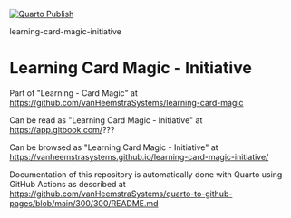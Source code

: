 [![Quarto Publish](https://github.com/vanHeemstraSystems/learning-card-magic-initiative/actions/workflows/publish.yml/badge.svg)](https://github.com/vanHeemstraSystems/learning-card-magic-initiative/actions/workflows/publish.yml)

learning-card-magic-initiative
# Learning Card Magic - Initiative

Part of "Learning - Card Magic" at https://github.com/vanHeemstraSystems/learning-card-magic

Can be read as "Learning Card Magic - Initiative" at https://app.gitbook.com/???

Can be browsed as "Learning Card Magic - Initiative" at https://vanheemstrasystems.github.io/learning-card-magic-initiative/

Documentation of this repository is automatically done with Quarto using GitHub Actions as described at https://github.com/vanHeemstraSystems/quarto-to-github-pages/blob/main/300/300/README.md
